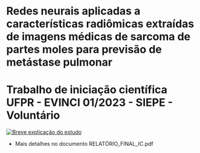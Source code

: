# Redes neurais aplicadas a características radiômicas extraídas de imagens médicas de sarcoma de partes moles para previsão de metástase pulmonar

# Trabalho de iniciação científica UFPR - EVINCI 01/2023 - SIEPE - Voluntário

[![Breve explicação do estudo](https://img.youtube.com/vi/Eaazx7UWA4w/default.jpg)](https://youtu.be/Eaazx7UWA4w)

* Mais detalhes no documento RELATÓRIO_FINAL_IC.pdf